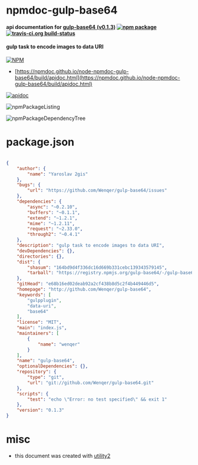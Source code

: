 # npmdoc-gulp-base64

#### api documentation for  [gulp-base64 (v0.1.3)](http://github.com/Wenqer/gulp-base64)  [![npm package](https://img.shields.io/npm/v/npmdoc-gulp-base64.svg?style=flat-square)](https://www.npmjs.org/package/npmdoc-gulp-base64) [![travis-ci.org build-status](https://api.travis-ci.org/npmdoc/node-npmdoc-gulp-base64.svg)](https://travis-ci.org/npmdoc/node-npmdoc-gulp-base64)

#### gulp task to encode images to data URI

[![NPM](https://nodei.co/npm/gulp-base64.png?downloads=true&downloadRank=true&stars=true)](https://www.npmjs.com/package/gulp-base64)

- [https://npmdoc.github.io/node-npmdoc-gulp-base64/build/apidoc.html](https://npmdoc.github.io/node-npmdoc-gulp-base64/build/apidoc.html)

[![apidoc](https://npmdoc.github.io/node-npmdoc-gulp-base64/build/screenCapture.buildCi.browser.%252Ftmp%252Fbuild%252Fapidoc.html.png)](https://npmdoc.github.io/node-npmdoc-gulp-base64/build/apidoc.html)

![npmPackageListing](https://npmdoc.github.io/node-npmdoc-gulp-base64/build/screenCapture.npmPackageListing.svg)

![npmPackageDependencyTree](https://npmdoc.github.io/node-npmdoc-gulp-base64/build/screenCapture.npmPackageDependencyTree.svg)



# package.json

```json

{
    "author": {
        "name": "Yaroslav 2gis"
    },
    "bugs": {
        "url": "https://github.com/Wenqer/gulp-base64/issues"
    },
    "dependencies": {
        "async": "~0.2.10",
        "buffers": "~0.1.1",
        "extend": "~1.2.1",
        "mime": "~1.2.11",
        "request": "~2.33.0",
        "through2": "~0.4.1"
    },
    "description": "gulp task to encode images to data URI",
    "devDependencies": {},
    "directories": {},
    "dist": {
        "shasum": "164bd9d4f336dc16d669b331cebc139343579145",
        "tarball": "https://registry.npmjs.org/gulp-base64/-/gulp-base64-0.1.3.tgz"
    },
    "gitHead": "e68b16ed02deab92a2cf438b8d5c2f4b449446d5",
    "homepage": "http://github.com/Wenqer/gulp-base64",
    "keywords": [
        "gulpplugin",
        "data-uri",
        "base64"
    ],
    "license": "MIT",
    "main": "index.js",
    "maintainers": [
        {
            "name": "wenqer"
        }
    ],
    "name": "gulp-base64",
    "optionalDependencies": {},
    "repository": {
        "type": "git",
        "url": "git://github.com/Wenqer/gulp-base64.git"
    },
    "scripts": {
        "test": "echo \"Error: no test specified\" && exit 1"
    },
    "version": "0.1.3"
}
```



# misc
- this document was created with [utility2](https://github.com/kaizhu256/node-utility2)
